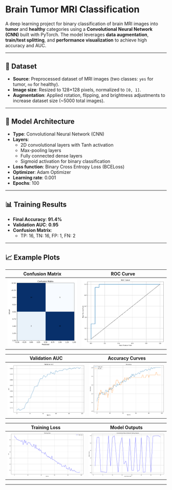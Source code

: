 # Brain Tumor MRI Classification

A deep learning project for binary classification of brain MRI images into **tumor** and **healthy** categories using a **Convolutional Neural Network (CNN)** built with PyTorch. The model leverages **data augmentation**, **train/test splitting**, and **performance visualization** to achieve high accuracy and AUC.

---

## 📂 Dataset

- **Source**: Preprocessed dataset of MRI images (two classes: `yes` for tumor, `no` for healthy).
- **Image size**: Resized to 128×128 pixels, normalized to `[0, 1]`.
- **Augmentation**: Applied rotation, flipping, and brightness adjustments to increase dataset size (~5000 total images).

---

## 🧠 Model Architecture

- **Type**: Convolutional Neural Network (CNN)
- **Layers**:
  - 2D convolutional layers with Tanh activation
  - Max-pooling layers
  - Fully connected dense layers
  - Sigmoid activation for binary classification
- **Loss function**: Binary Cross Entropy Loss (BCELoss)
- **Optimizer**: Adam Optimizer
- **Learning rate**: 0.001
- **Epochs**: 100

---

## 📊 Training Results

- **Final Accuracy**: **91.4%**
- **Validation AUC**: **0.95**
- **Confusion Matrix**:
  - TP: 16, TN: 16, FP: 1, FN: 2

---

## 📈 Example Plots

| Confusion Matrix                                  | ROC Curve                           |
| ------------------------------------------------- | ----------------------------------- |
| ![Confusion Matrix](results/confusion_matrix.png) | ![ROC Curve](results/roc_curve.png) |

| Validation AUC                               | Accuracy Curves                          |
| -------------------------------------------- | ---------------------------------------- |
| ![Validation AUC](results/val_auc_curve.png) | ![Accuracy](results/accuracy_curves.png) |

| Training Loss                               | Model Outputs                         |
| ------------------------------------------- | ------------------------------------- |
| ![Training Loss](results/training_loss.png) | ![Outputs](results/outputs_curve.png) |

---
